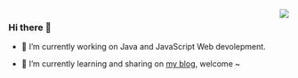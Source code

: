 <img src="https://github-readme-stats.vercel.app/api?username=cadecode&show_icons=true&hide_title=true&icon_color=CE1D2D&text_color=718096&bg_color=ffffff" align="right"/>

### Hi there 👋

- 🔭 I’m currently working on Java and JavaScript Web devolepment.

- 🌱 I’m currently learning and sharing on [my blog](https://cadecode.info/), welcome ~



